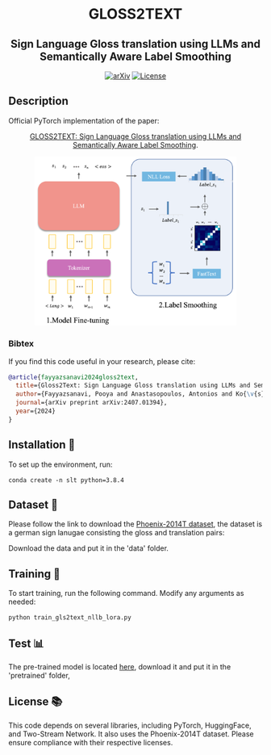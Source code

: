 <div align="center">

# GLOSS2TEXT
## Sign Language Gloss translation using LLMs and Semantically Aware Label Smoothing

[![arXiv](https://img.shields.io/badge/arXiv-GLOSS2TEXT-A10717.svg?logo=arXiv)](https://arxiv.org/abs/2407.01394)
[![License](https://img.shields.io/badge/License-MIT-green.svg)]()

</div>

## Description
Official PyTorch implementation of the paper:
<div align="center">

[GLOSS2TEXT: Sign Language Gloss translation using LLMs and Semantically Aware Label Smoothing](https://arxiv.org/abs/2407.01394).

<img src="imgs/arch.png" alt="Description of the image" width="400"/>

</div>

### Bibtex
If you find this code useful in your research, please cite:

```bibtex
@article{fayyazsanavi2024gloss2text,
  title={Gloss2Text: Sign Language Gloss translation using LLMs and Semantically Aware Label Smoothing},
  author={Fayyazsanavi, Pooya and Anastasopoulos, Antonios and Ko{\v{s}}eck{\'a}, Jana},
  journal={arXiv preprint arXiv:2407.01394},
  year={2024}
}
```

## Installation :construction_worker: 
To set up the environment, run:

```
conda create -n slt python=3.8.4
```

## Dataset :closed_book: 
Please follow the link to download the [Phoenix-2014T dataset](
https://www-i6.informatik.rwth-aachen.de/~koller/RWTH-PHOENIX-2014-T/), the dataset is a german sign lanugae consisting the gloss and translation pairs:

Download the data and put it in the 'data' folder.

## Training :rocket:
To start training, run the following command. Modify any arguments as needed:

```
python train_gls2text_nllb_lora.py
```

## Test :bar_chart:
The pre-trained model is located [here](https://drive.google.com/drive/folders/1aoiBWg0-_iQ9JaWG4uscJuTMGJyvpnSL?usp=drive_link), download it and put it in the 'pretrained' folder, 

## License :books:
This code depends on several libraries, including PyTorch, HuggingFace, and Two-Stream Network. It also uses the Phoenix-2014T dataset. Please ensure compliance with their respective licenses.

